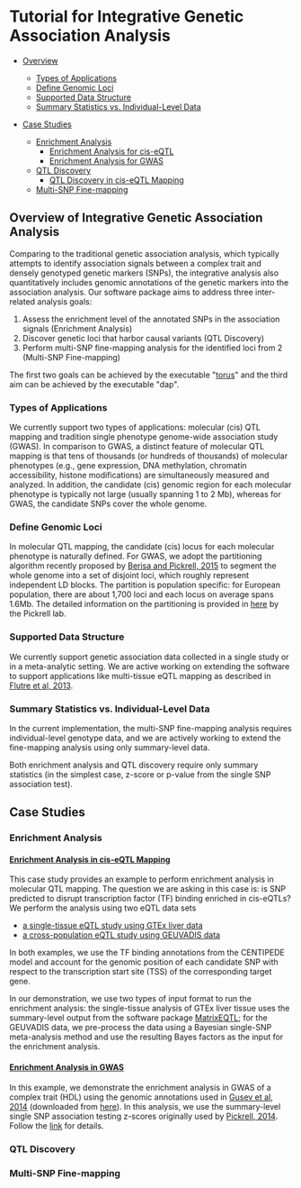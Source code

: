 # Tutorial for Integrative Genetic Association Analysis


* [Overview](#overview-of-integrative-genetic-association-analysis)
  * [Types of Applications](#types-of-applications)
  * [Define Genomic Loci](#define-genomic-loci)
  * [Supported Data Structure](#supported-data-structure)
  * [Summary Statistics vs. Individual-Level Data](#summary-statistics-vs-individual-level-data)

* [Case Studies](#case-studies)
  * [Enrichment Analysis](#enrichment-analysis)
    * [Enrichment Analysis for cis-eQTL](#enrichment-analysis-in-cis-eqtl-mapping)
    * [Enrichment Analysis for GWAS](#enrichment-analysis-in-gwas)
  * [QTL Discovery](#qtl-discovery)
    * [QTL Discovery in cis-eQTL Mapping](#qtl-discovery-in-cis-eqtl-mapping)
  * [Multi-SNP Fine-mapping](#multi-snp-fine-mapping)


## Overview of Integrative Genetic Association Analysis


Comparing to the traditional genetic association analysis, which typically attempts to identify association signals between a complex trait and densely genotyped genetic markers (SNPs), the integrative analysis also quantitatively includes genomic annotations of the genetic markers into the association analysis. Our software package aims to address three inter-related analysis goals:

1. Assess the enrichment level of the annotated SNPs in the association signals (Enrichment Analysis)
2. Discover genetic loci that harbor causal variants (QTL Discovery)
3. Perform multi-SNP fine-mapping analysis for the identified loci from 2 (Multi-SNP Fine-mapping)

The first two goals can be achieved by the executable "[torus](https://github.com/xqwen/torus/)" and the third aim can be achieved by the executable "dap". 



### Types of Applications

We currently support two types of applications: molecular (cis) QTL mapping and tradition single phenotype genome-wide association study (GWAS). In comparison to GWAS,  a distinct feature of molecular QTL mapping is that tens of thousands (or hundreds of thousands) of molecular phenotypes (e.g., gene expression, DNA methylation, chromatin accessibility, histone modifications) are simultaneously measured and analyzed. In addition, the candidate (cis) genomic region for each molecular phenotype is typically not large (usually spanning 1 to 2 Mb), whereas for GWAS, the candidate SNPs cover the whole genome. 


### Define Genomic Loci
In molecular QTL mapping, the candidate (cis) locus for each molecular phenotype is naturally defined. For GWAS, we adopt the partitioning algorithm recently proposed by [Berisa and Pickrell, 2015](http://bioinformatics.oxfordjournals.org/content/32/2/283) to segment the whole genome into a set of disjoint loci, which roughly represent independent LD blocks. The partition is population specific: for European population, there are about 1,700 loci and  each locus on average spans 1.6Mb. The detailed information on the partitioning is provided in [here](https://bitbucket.org/nygcresearch/ldetect) by the Pickrell lab.
 

### Supported Data Structure

We currently support genetic association data collected in a single study or in a meta-analytic setting. We are active working on extending the software to support applications like multi-tissue eQTL mapping as described in [Flutre et al, 2013](http://journals.plos.org/plosgenetics/article?id=10.1371/journal.pgen.1003486). 


### Summary Statistics vs. Individual-Level Data

In the current implementation, the multi-SNP fine-mapping analysis requires individual-level genotype data, and we are actively working to extend the fine-mapping analysis using only summary-level data.

Both enrichment analysis and QTL discovery require only summary statistics (in the simplest case, z-score or p-value from the single SNP association test). 


## Case Studies


### Enrichment Analysis 

#### [Enrichment Analysis in cis-eQTL Mapping](https://github.com/xqwen/dap/tree/master/tutorial/enrichment/qtl/)

This case study provides an example to perform enrichment analysis in molecular QTL mapping. The question we are asking in this case is: is SNP predicted to disrupt transcription factor (TF) binding enriched in cis-eQTLs? We perform the analysis using two eQTL data sets

* [a single-tissue eQTL study using GTEx liver data](enrichment/qtl/gtex_liver/)
* [a cross-population eQTL study using GEUVADIS data](enrichment/qtl/geuvadis/)

In both examples, we use the TF binding annotations from the CENTIPEDE model and account for the genomic position of each candidate SNP with respect to the transcription start site (TSS) of the corresponding target gene.

In our demonstration, we use two types of input format to run the enrichment analysis: the single-tissue analysis of GTEx liver tissue uses the summary-level output from the software package [MatrixEQTL](http://www.bios.unc.edu/research/genomic_software/Matrix_eQTL/); for the GEUVADIS data, we pre-process the data using a Bayesian single-SNP meta-analysis method and use the resulting Bayes factors as the input for the enrichment analysis. 


#### [Enrichment Analysis in GWAS](https://github.com/xqwen/dap/tree/master/tutorial/enrichment/gwas) 

In this example, we demonstrate the enrichment analysis in GWAS of a complex trait (HDL) using the genomic annotations used in [Gusev et al, 2014](http://www.cell.com/ajhg/abstract/S0002-9297(14)00426-1) (downloaded from [here](https://data.broadinstitute.org/alkesgroup/ANNOTATIONS/)). In this analysis, we use the summary-level single SNP association testing z-scores originally used by [Pickrell, 2014](http://www.cell.com/ajhg/abstract/S0002-9297(14)00263-8). Follow the [link](enrichment/gwas/) for details.

### QTL Discovery 



### Multi-SNP Fine-mapping
